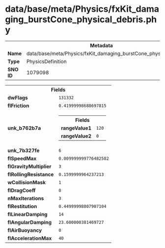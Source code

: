 <h1>data/base/meta/Physics/fxKit_damaging_burstCone_physical_debris.phy</h1><table><tr><th colspan="100%">Metadata</th></tr><tr><td><b>Name</b></td><td>data/base/meta/Physics/fxKit_damaging_burstCone_physical_debris.phy</td></tr><tr><td><b>Type</b></td><td>PhysicsDefinition</td></tr><tr><td><b>SNO ID</b></td><td>1079098</td></tr></table>

<table><tr><th colspan="100%">Fields</th></tr><tr><td><b>dwFlags</b></td><td><code>131332</code></td></tr><tr><td><b>flFriction</b></td><td><code>0.41999998688697815</code></td></tr><tr><td><b>unk_b762b7a</b></td><td><table><tr><th colspan="100%">Fields</th></tr><tr><td><b>rangeValue1</b></td><td><code>120</code></td></tr><tr><td><b>rangeValue2</b></td><td><code>0</code></td></tr></table>

</td></tr><tr><td><b>unk_7b327fe</b></td><td><code>6</code></td></tr><tr><td><b>flSpeedMax</b></td><td><code>0.009999999776482582</code></td></tr><tr><td><b>flGravityMultiplier</b></td><td><code>3</code></td></tr><tr><td><b>flRollingResistance</b></td><td><code>0.1599999964237213</code></td></tr><tr><td><b>wCollisionMask</b></td><td><code>1</code></td></tr><tr><td><b>flDragCoeff</b></td><td><code>0</code></td></tr><tr><td><b>nMaxIterations</b></td><td><code>3</code></td></tr><tr><td><b>flRestitution</b></td><td><code>0.44999998807907104</code></td></tr><tr><td><b>flLinearDamping</b></td><td><code>14</code></td></tr><tr><td><b>flAngularDamping</b></td><td><code>23.600000381469727</code></td></tr><tr><td><b>flAirBuoyancy</b></td><td><code>0</code></td></tr><tr><td><b>flAccelerationMax</b></td><td><code>40</code></td></tr></table>

